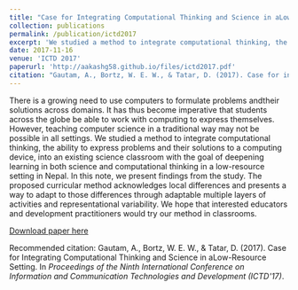 ```yaml
---
title: "Case for Integrating Computational Thinking and Science in aLow-Resource Setting"
collection: publications
permalink: /publication/ictd2017
excerpt: 'We studied a method to integrate computational thinking, the ability to express problems and their solutions to a computing device, into an existing science classroom with the goal of deepening learning in both science and computational thinking in a low-resource setting in Nepal.'
date: 2017-11-16
venue: 'ICTD 2017'
paperurl: 'http://aakashg58.github.io/files/ictd2017.pdf'
citation: "Gautam, A., Bortz, W. E. W., & Tatar, D. (2017). Case for integrating computational thinking and science in a low-resource setting. In <i>Proceedings of the Ninth International Conference on Information and Communication Technologies and Development (ICTD'17)</i>."
---
```

There is a growing need to use computers to formulate problems andtheir solutions across domains. It has thus become imperative that students across the globe be able to work with computing to express themselves. However, teaching computer science in a traditional way may not be possible in all settings. We studied a method to integrate computational thinking, the ability to express problems and their solutions to a computing device, into an existing science classroom with the goal of deepening learning in both science and computational thinking in a low-resource setting in Nepal. In this note, we present findings from the study. The proposed curricular method acknowledges local differences and presents a way to adapt to those differences through adaptable multiple layers of activities and representational variability. We hope that interested educators and development practitioners would try our method in classrooms.

[Download paper here](http://aakashg58.github.io/files/ictd2017.pdf)

Recommended citation: Gautam, A., Bortz, W. E. W., & Tatar, D. (2017). Case for Integrating Computational Thinking and Science in aLow-Resource Setting. In <i>Proceedings of the Ninth International Conference on Information and Communication Technologies and Development (ICTD'17)</i>.
